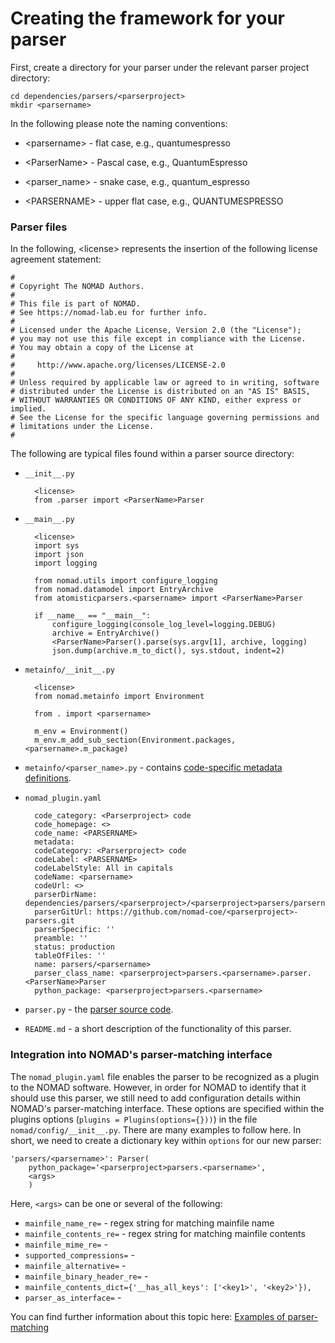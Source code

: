 # Creating the framework for your parser

First, create a directory for your parser under the relevant parser project directory:

    cd dependencies/parsers/<parserproject>
    mkdir <parsername>

In the following please note the naming conventions:

- <parsername\> - flat case, e.g., quantumespresso

- <ParserName\> - Pascal case, e.g., QuantumEspresso

- <parser_name\> - snake case, e.g., quantum_espresso

- <PARSERNAME\> - upper flat case, e.g., QUANTUMESPRESSO
<!-- TODO state which convention is used where, i.e. filenames, classes, etc.  -->

### Parser files

In the following, <license\> represents the insertion of the following license agreement statement:

    #
    # Copyright The NOMAD Authors.
    #
    # This file is part of NOMAD.
    # See https://nomad-lab.eu for further info.
    #
    # Licensed under the Apache License, Version 2.0 (the "License");
    # you may not use this file except in compliance with the License.
    # You may obtain a copy of the License at
    #
    #     http://www.apache.org/licenses/LICENSE-2.0
    #
    # Unless required by applicable law or agreed to in writing, software
    # distributed under the License is distributed on an "AS IS" BASIS,
    # WITHOUT WARRANTIES OR CONDITIONS OF ANY KIND, either express or implied.
    # See the License for the specific language governing permissions and
    # limitations under the License.
    #


The following are typical files found within a parser source directory:

- `__init__.py`

        <license>
        from .parser import <ParserName>Parser

- `__main__.py`

        <license>
        import sys
        import json
        import logging

        from nomad.utils import configure_logging
        from nomad.datamodel import EntryArchive
        from atomisticparsers.<parsername> import <ParserName>Parser

        if __name__ == "__main__":
            configure_logging(console_log_level=logging.DEBUG)
            archive = EntryArchive()
            <ParserName>Parser().parse(sys.argv[1], archive, logging)
            json.dump(archive.m_to_dict(), sys.stdout, indent=2)

- `metainfo/__init__.py`

        <license>
        from nomad.metainfo import Environment

        from . import <parsername>

        m_env = Environment()
        m_env.m_add_sub_section(Environment.packages, <parsername>.m_package)

- `metainfo/<parser_name>.py` - contains [code-specific metadata definitions](creating_new_metainfo.md#code-specific-metainfo).

- `nomad_plugin.yaml`

        code_category: <Parserproject> code
        code_homepage: <>
        code_name: <PARSERNAME>
        metadata:
        codeCategory: <Parserproject> code
        codeLabel: <PARSERNAME>
        codeLabelStyle: All in capitals
        codeName: <parsername>
        codeUrl: <>
        parserDirName: dependencies/parsers/<parserproject>/<parserproject>parsers/parsername/
        parserGitUrl: https://github.com/nomad-coe/<parserproject>-parsers.git
        parserSpecific: ''
        preamble: ''
        status: production
        tableOfFiles: ''
        name: parsers/<parsername>
        parser_class_name: <parserproject>parsers.<parsername>.parser.<ParserName>Parser
        python_package: <parserproject>parsers.<parsername>

- `parser.py` - the [parser source code](computational.md).

- `README.md` - a short description of the functionality of this parser.

### Integration into NOMAD's parser-matching interface

The `nomad_plugin.yaml` file enables the parser to be recognized as a plugin to the NOMAD software.
However, in order for NOMAD to identify that it should use this parser, we still need to add
configuration details within NOMAD's parser-matching interface. These options are specified within
the plugins options (`plugins = Plugins(options={}))`)  in the file `nomad/config/__init__.py`.
There are many examples to follow here. In short, we need to create a dictionary key within `options`
for our new parser:

    'parsers/<parsername>': Parser(
        python_package='<parserproject>parsers.<parsername>',
        <args>
        )

Here, `<args>` can be one or several of the following:

- `mainfile_name_re=` - regex string for matching mainfile name
- `mainfile_contents_re=` - regex string for matching mainfile contents
- `mainfile_mime_re=` -
- `supported_compressions=` -
- `mainfile_alternative=` -
- `mainfile_binary_header_re=` -
- `mainfile_contents_dict={'__has_all_keys': ['<key1>', '<key2>'}),`
- `parser_as_interface=` -

You can find further information about this topic here: [Examples of parser-matching](references/examples_parser_matching.md)
